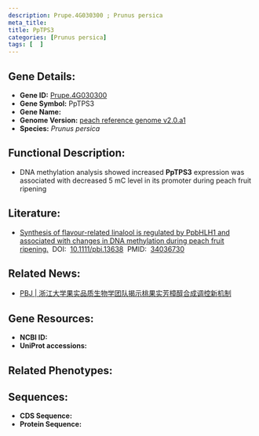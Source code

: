 ```yaml
---
description: Prupe.4G030300 ; Prunus persica
meta_title:
title: PpTPS3
categories: [Prunus persica]
tags: [  ]
---
```


## Gene Details:
- **Gene ID:**	[Prupe.4G030300]()
- **Gene Symbol:** PpTPS3
- **Gene Name:** 
- **Genome Version:** [peach reference genome v2.0.a1]()
- **Species:** *Prunus persica*

## Functional Description:
   - DNA methylation analysis showed increased **PpTPS3** expression was associated with decreased 5 mC level in its promoter during peach fruit ripening

## Literature:
   - [Synthesis of flavour-related linalool is regulated by PpbHLH1 and associated with changes in DNA methylation during peach fruit ripening.]( https://onlinelibrary.wiley.com/doi/10.1111/pbi.13638)&nbsp;&nbsp;DOI:&nbsp;&nbsp;[10.1111/pbi.13638](https://onlinelibrary.wiley.com/doi/10.1111/pbi.13638)&nbsp;&nbsp;PMID:&nbsp;&nbsp;[34036730](https://pubmed.ncbi.nlm.nih.gov/34036730/)

## Related News:
   - [PBJ | 浙江大学果实品质生物学团队揭示桃果实芳樟醇合成调控新机制](https://mp.weixin.qq.com/s?__biz=Mzg3MDEwNDEyMg==&mid=2247511142&idx=1&sn=8f99cad3d531bd20fd2f0e34a1e78816&chksm=ce900133f9e78825c7468e00ec36121b0df72ddf5d1f8857e84a2c5dd9602bd26eacc7bb789d&scene=27#wechat_redirect)

## Gene Resources:
- **NCBI ID:** [](https://www.ncbi.nlm.nih.gov/gene/?term=)
- **UniProt accessions:** [](https://www.uniprot.org/uniprotkb//entry)

## Related Phenotypes:


## Sequences:
- **CDS Sequence:**
- **Protein Sequence:**
